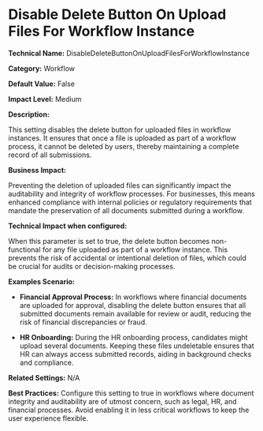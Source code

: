 # Disable Delete Button On Upload Files For Workflow Instance

**Technical Name:** DisableDeleteButtonOnUploadFilesForWorkflowInstance

**Category:** Workflow

**Default Value:** False

**Impact Level:** Medium

**Description:**

This setting disables the delete button for uploaded files in workflow instances. It ensures that once a file is uploaded as part of a workflow process, it cannot be deleted by users, thereby maintaining a complete record of all submissions.

**Business Impact:**

Preventing the deletion of uploaded files can significantly impact the auditability and integrity of workflow processes. For businesses, this means enhanced compliance with internal policies or regulatory requirements that mandate the preservation of all documents submitted during a workflow.

**Technical Impact when configured:**

When this parameter is set to true, the delete button becomes non-functional for any file uploaded as part of a workflow instance. This prevents the risk of accidental or intentional deletion of files, which could be crucial for audits or decision-making processes.

**Examples Scenario:**

- **Financial Approval Process:** In workflows where financial documents are uploaded for approval, disabling the delete button ensures that all submitted documents remain available for review or audit, reducing the risk of financial discrepancies or fraud.
  
- **HR Onboarding:** During the HR onboarding process, candidates might upload several documents. Keeping these files undeletable ensures that HR can always access submitted records, aiding in background checks and compliance.

**Related Settings:** N/A

**Best Practices:** Configure this setting to true in workflows where document integrity and auditability are of utmost concern, such as legal, HR, and financial processes. Avoid enabling it in less critical workflows to keep the user experience flexible.